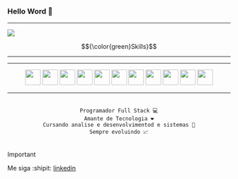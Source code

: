 ### Hello Word 👋

---



<a href="https://github.com/paulopc777">
  <img src="https://github-readme-stats.vercel.app/api/top-langs/?username=paulopc777&layout=compact" />
</a>

$${\color{green}Skills}$$	

---
<hr>
<div align="center">
<img src="https://user-images.githubusercontent.com/99139310/178839919-98285d21-873f-4058-a649-3715f34b759e.png" width="35px">
<img src="https://user-images.githubusercontent.com/99139310/180587435-202f49ee-35d9-4486-88ad-aa20732f5847.png" width="35px">
<img src="https://user-images.githubusercontent.com/99139310/178839917-351cd87d-2229-46ec-a2df-d8e1f33aa700.png" width="35px">
<img src="https://user-images.githubusercontent.com/99139310/180586690-f56d3dd5-aec6-47ba-b8b3-eb8b2e5d342b.png" width="35px">
<img src="https://www.datocms-assets.com/75941/1657707878-nextjs_logo.png" width="35px">
<img src="https://user-images.githubusercontent.com/99139310/178839910-a5dcd40f-89dd-4958-9170-4315181ed3f0.png" width="35px">
<img src="https://cdn-icons-png.flaticon.com/512/919/919830.png" width="35px">
<img src="https://cdn-icons-png.flaticon.com/512/5968/5968313.png" width="35px">
<img src="https://user-images.githubusercontent.com/99139310/180586688-a1ba925b-f709-4064-91ae-4f40b120a116.png" width="35px">
<img src="https://raw.githubusercontent.com/danielcranney/readme-generator/main/public/icons/skills/flutter-colored.svg" width="35px">
<img src="https://raw.githubusercontent.com/danielcranney/readme-generator/main/public/icons/skills/sass-colored.svg" width="35px">
</div>
<hr>
</br>

<div align="center">
<code>Programador Full Stack 💻
Amante de Tecnologia ❤️
Cursando analise e desenvolvimentod e sistemas 🚀
Sempre evoluindo 📈</code>
</div>
</br>

> [!IMPORTANT]
> Me siga :shipit:
<a href="https://www.linkedin.com/in/paulo-cesar-a5783b208/">linkedin</a>

